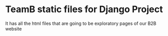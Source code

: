 # TeamB static files for Django Project

It has all the html files that are going to be exploratory pages of our B2B website


